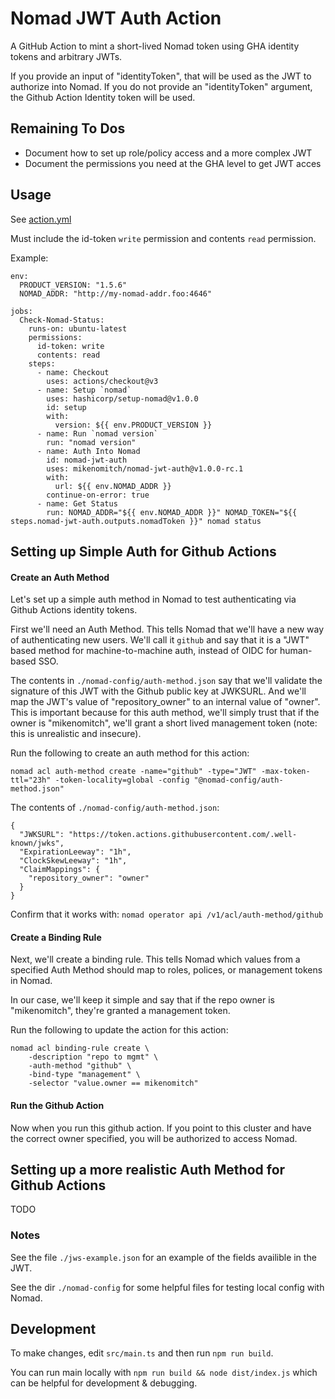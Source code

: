 # Nomad JWT Auth Action

A GitHub Action to mint a short-lived Nomad token using GHA identity tokens and arbitrary JWTs.

If you provide an input of "identityToken", that will be used as the JWT to authorize into Nomad. If you do not provide an "identityToken" argument, the Github Action Identity token will be used.

## Remaining To Dos

* Document how to set up role/policy access and a more complex JWT
* Document the permissions you need at the GHA level to get JWT acces

## Usage

See [action.yml](action.yml)

Must include the id-token `write` permission and contents `read` permission.

Example:
```
env:
  PRODUCT_VERSION: "1.5.6"
  NOMAD_ADDR: "http://my-nomad-addr.foo:4646"

jobs:
  Check-Nomad-Status:
    runs-on: ubuntu-latest
    permissions:
      id-token: write
      contents: read
    steps:
      - name: Checkout
        uses: actions/checkout@v3
      - name: Setup `nomad`
        uses: hashicorp/setup-nomad@v1.0.0
        id: setup
        with:
          version: ${{ env.PRODUCT_VERSION }}
      - name: Run `nomad version`
        run: "nomad version"
      - name: Auth Into Nomad
        id: nomad-jwt-auth
        uses: mikenomitch/nomad-jwt-auth@v1.0.0-rc.1
        with:
          url: ${{ env.NOMAD_ADDR }}
        continue-on-error: true
      - name: Get Status
        run: NOMAD_ADDR="${{ env.NOMAD_ADDR }}" NOMAD_TOKEN="${{ steps.nomad-jwt-auth.outputs.nomadToken }}" nomad status

```

## Setting up Simple Auth for Github Actions

#### Create an Auth Method

Let's set up a simple auth method in Nomad to test authenticating via Github Actions identity tokens.

First we'll need an Auth Method. This tells Nomad that we'll have a new way of authenticating new users. We'll call it `github` and say that it is a "JWT" based method for machine-to-machine auth, instead of OIDC for human-based SSO.

The contents in `./nomad-config/auth-method.json` say that we'll validate the signature of this JWT with the Github public key at JWKSURL. And we'll map the JWT's value of "repository_owner" to an internal value of "owner". This is important because for this auth method, we'll simply trust that if the owner is "mikenomitch", we'll grant a short lived management token (note: this is unrealistic and insecure).

Run the following to create an auth method for this action:
```
nomad acl auth-method create -name="github" -type="JWT" -max-token-ttl="23h" -token-locality=global -config "@nomad-config/auth-method.json"
```

The contents of `./nomad-config/auth-method.json`:
```
{
  "JWKSURL": "https://token.actions.githubusercontent.com/.well-known/jwks",
  "ExpirationLeeway": "1h",
  "ClockSkewLeeway": "1h",
  "ClaimMappings": {
    "repository_owner": "owner"
  }
}
```

Confirm that it works with: `nomad operator api /v1/acl/auth-method/github`

#### Create a Binding Rule

Next, we'll create a binding rule. This tells Nomad which values from a specified Auth Method should map to roles, polices, or management tokens in Nomad.

In our case, we'll keep it simple and say that if the repo owner is "mikenomitch", they're granted a management token.

Run the following to update the action for this action:
```
nomad acl binding-rule create \
    -description "repo to mgmt" \
    -auth-method "github" \
    -bind-type "management" \
    -selector "value.owner == mikenomitch"
```

#### Run the Github Action

Now when you run this github action. If you point to this cluster and have the correct owner specified, you will be authorized to access Nomad.

## Setting up a more realistic Auth Method for Github Actions

TODO

### Notes

See the file `./jws-example.json` for an example of the fields availible in the JWT.

See the dir `./nomad-config` for some helpful files for testing local config with Nomad.

## Development

To make changes, edit `src/main.ts` and then run `npm run build`.

You can run main locally with `npm run build && node dist/index.js` which can be helpful for development & debugging.

